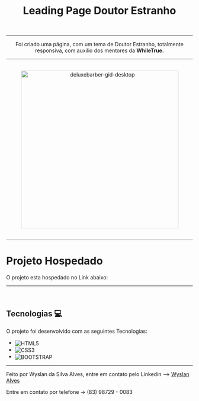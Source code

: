 
<h1 align="center">
<br>
    <h1 align="center">Leading Page Doutor Estranho</h1>
<br>
</h1>
<hr>
<p align="center">Foi criado uma página, com um tema de Doutor Estranho, totalmente responsiva, com auxilio dos mentores da <strong>WhileTrue.</strong></p>
<hr> <br>

<div align="center">
    <img src="assets/img/img/secao-principal/drestranho.gif" alt="deluxebarber-gid-desktop" height="425">
   
</div>
<br>

---


# Projeto Hospedado

<p>O projeto esta hospedado no Link abaixo:</p>
<!--<a href="https://matheus-bezerra.github.io/deluxeBarberShop/">https://matheus-bezerra.github.io/deluxeBarberShop/>Indisponível</a>-->

---
<br>

## Tecnologias 💻

O projeto foi desenvolvido com as seguintes Tecnologias:

- <img align="center"  alt="HTML5" src="https://img.shields.io/badge/HTML5-E34F26?style=for-the-badge&logo=html5&logoColor=white">
- <img align="center"  alt="CSS3" src="https://img.shields.io/badge/CSS3-1572B6?style=for-the-badge&logo=css3&logoColor=white">
- <img align="center" alt="BOOTSTRAP" src="https://img.shields.io/badge/Bootstrap-563D7C?style=for-the-badge&logo=bootstrap&logoColor=white">

---

<p>Feito por Wyslan da Silva Alves, entre em contato pelo Linkedin --> <a href="https://www.linkedin.com/in/wyslanalves/">Wyslan Alves</a></p>
<p>Entre em contato por telefone -> (83) 98729 - 0083</p>
